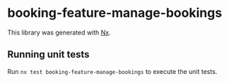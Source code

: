 # booking-feature-manage-bookings

This library was generated with [Nx](https://nx.dev).

## Running unit tests

Run `nx test booking-feature-manage-bookings` to execute the unit tests.
